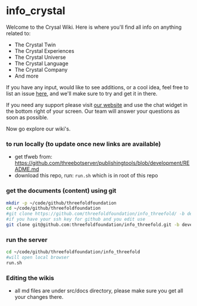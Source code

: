 # info_crystal

Welcome to the Crysal Wiki.
Here is where you'll find all info on anything related to:

- The Crystal Twin
- The Crystal Experiences
- The Crystal Universe
- The Crystal Language
- The Crystal Company
- And more

If you have any input, would like to see additions, or a cool idea, feel free to list an issue [here](https://github.com/crystaluniverse/info_crystal/issues), and we'll make sure to try and get it in there.

If you need any support please visit [our website](https://www.) and use the chat widget in the bottom right of your screen. Our team will answer your questions as soon as possible.

Now go explore our wiki's.

### to run locally (to update once new links are available)

- get tfweb from: https://github.com/threebotserver/publishingtools/blob/development/README.md
- download this repo, run: ```run.sh``` which is in root of this repo

### get the documents (content) using git

```bash
mkdir -p ~/code/github/threefoldfoundation
cd ~/code/github/threefoldfoundation
#git clone https://github.com/threefoldfoundation/info_threefold/ -b development
#if you have your ssh key for github and you edit use
git clone git@github.com:threefoldfoundation/info_threefold.git -b development
```

### run the server

```bash
cd ~/code/github/threefoldfoundation/info_threefold
#will open local browser
run.sh
```

### Editing the wikis

- all md files are under src/docs directory, please make sure you get all your changes there.
